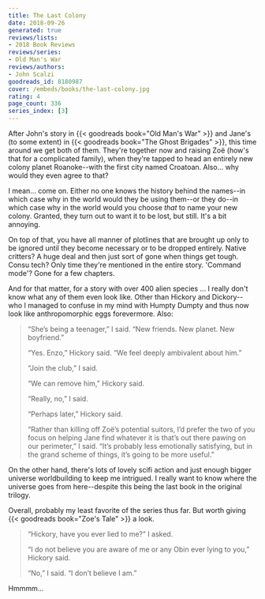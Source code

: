 ```yaml
---
title: The Last Colony
date: 2018-09-26
generated: true
reviews/lists:
- 2018 Book Reviews
reviews/series:
- Old Man's War
reviews/authors:
- John Scalzi
goodreads_id: 8180987
cover: /embeds/books/the-last-colony.jpg
rating: 4
page_count: 336
series_index: [3]
---
```

After John's story in {{< goodreads book="Old Man's War" >}} and Jane's (to some extent) in {{< goodreads book="The Ghost Brigades" >}}, this time around we get both of them. They're together now and raising Zoë (how's that for a complicated family), when they're tapped to head an entirely new colony planet Roanoke--with the first city named Croatoan. Also... why would they even agree to that?  

I mean... come on. Either no one knows the history behind the names--in which case why in the world would they be using them--or they do--in which case why in the world would you choose _that_ to name your new colony. Granted, they turn out to want it to be lost, but still. It's a bit annoying.  

<!--more-->

On top of that, you have all manner of plotlines that are brought up only to be ignored until they become necessary or to be dropped entirely. Native critters? A huge deal and then just sort of gone when things get tough. Consu tech? Only time they're mentioned in the entire story. 'Command mode'? Gone for a few chapters.  

And for that matter, for a story with over 400 alien species ... I really don't know what any of them even look like. Other than Hickory and Dickory-- who I managed to confuse in my mind with Humpty Dumpty and thus now look like anthropomorphic eggs forevermore. Also:  

> “She’s being a teenager,” I said. “New friends. New planet. New boyfriend.”  
>
> “Yes. Enzo,” Hickory said. “We feel deeply ambivalent about him.”  
>
> “Join the club,” I said.  
>
> “We can remove him,” Hickory said.  
>
> “Really, no,” I said.  
>
> “Perhaps later,” Hickory said.  
>
> “Rather than killing off Zoë’s potential suitors, I’d prefer the two of you focus on helping Jane find whatever it is that’s out there pawing on our perimeter,” I said. “It’s probably less emotionally satisfying, but in the grand scheme of things, it’s going to be more useful.”  

On the other hand, there's lots of lovely scifi action and just enough bigger universe worldbuilding to keep me intrigued. I really want to know where the universe goes from here--despite this being the last book in the original trilogy.  

Overall, probably my least favorite of the series thus far. But worth giving {{< goodreads book="Zoe's Tale" >}} a look.  

> “Hickory, have you ever lied to me?” I asked.  
>
> “I do not believe you are aware of me or any Obin ever lying to you,” Hickory said.  
>
> “No,” I said. “I don’t believe I am.”  

Hmmmm...